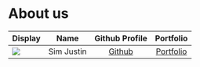 # About us

Display | Name | Github Profile | Portfolio 
--------|:----:|:--------------:|:---------:
![](https://via.placeholder.com/100.png?text=Photo) | Sim Justin | [Github](https://github.com/) | [Portfolio](docs/team/johndoe.md)
